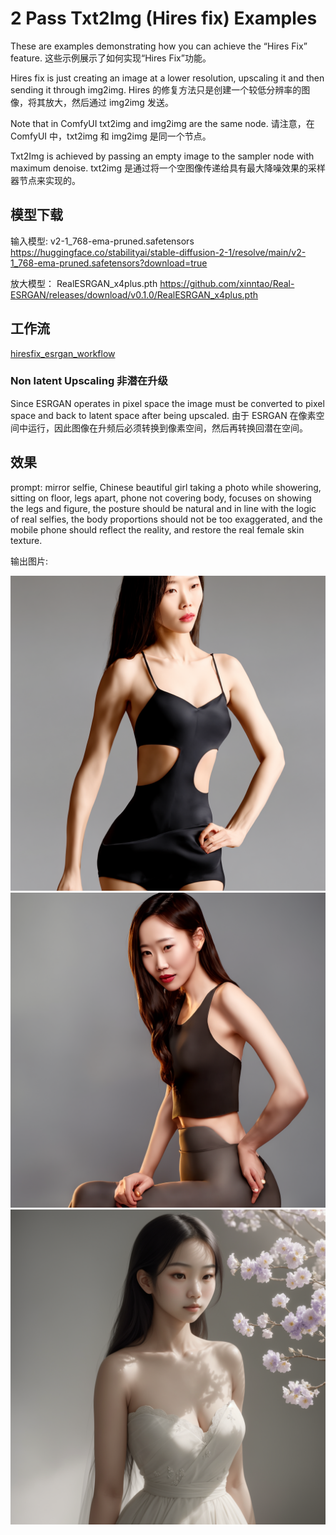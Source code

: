 # 2 Pass Txt2Img (Hires fix) Examples


These are examples demonstrating how you can achieve the “Hires Fix” feature.
这些示例展示了如何实现“Hires Fix”功能。

Hires fix is just creating an image at a lower resolution, upscaling it and then sending it through img2img. 
Hires 的修复方法只是创建一个较低分辨率的图像，将其放大，然后通过 img2img 发送。


Note that in ComfyUI txt2img and img2img are the same node. 
请注意，在 ComfyUI 中，txt2img 和 img2img 是同一个节点。


Txt2Img is achieved by passing an empty image to the sampler node with maximum denoise.
txt2img 是通过将一个空图像传递给具有最大降噪效果的采样器节点来实现的。

## 模型下载


输入模型: v2-1_768-ema-pruned.safetensors
https://huggingface.co/stabilityai/stable-diffusion-2-1/resolve/main/v2-1_768-ema-pruned.safetensors?download=true


放大模型： RealESRGAN_x4plus.pth
https://github.com/xinntao/Real-ESRGAN/releases/download/v0.1.0/RealESRGAN_x4plus.pth


## 工作流


[hiresfix_esrgan_workflow](./hiresfix_esrgan_workflow.json)


### Non latent Upscaling  非潜在升级

Since ESRGAN operates in pixel space the image must be converted to pixel space and back to latent space after being upscaled.
由于 ESRGAN 在像素空间中运行，因此图像在升频后必须转换到像素空间，然后再转换回潜在空间。



## 效果

prompt: mirror selfie, Chinese beautiful girl taking a photo while showering, sitting on floor, legs apart,   phone not covering body, focuses on showing the legs and figure, the posture should be natural and in line with the logic of real selfies, the body proportions should not be too exaggerated, and the mobile phone should reflect the reality, and restore the real female skin texture.


输出图片:


![](./pass_txt2img_one.png)
![](./pass_txt2img_two.png)
![](./pass_txt2img_three.png)



